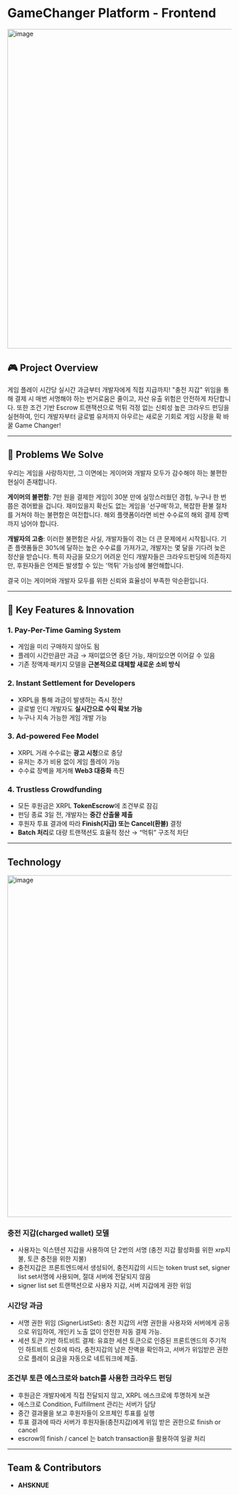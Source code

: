 # GameChanger Platform - Frontend
<img width="1276" height="718" alt="image" src="https://github.com/user-attachments/assets/9a50c0cd-f00a-4ec5-a9cb-fd2ec9a605a9" />

## 🎮 Project Overview
게임 플레이 시간당 실시간 과금부터 개발자에게 직접 지급까지! "충전 지갑" 위임을 통해 결제 시 매번 서명해야 하는 번거로움은 줄이고, 자산 유출 위험은 안전하게 차단합니다. 또한 조건 기반 Escrow 트랜잭션으로 먹튀 걱정 없는 신뢰성 높은 크라우드 펀딩을 실현하여, 인디 개발자부터 글로벌 유저까지 아우르는 새로운 기회로 게임 시장을 확 바꿀 Game Changer!

---

## 🚩 Problems We Solve
우리는 게임을 사랑하지만, 그 이면에는 게이머와 개발자 모두가 감수해야 하는 불편한 현실이 존재합니다.

**게이머의 불편함**: 7만 원을 결제한 게임이 30분 만에 실망스러웠던 경험, 누구나 한 번쯤은 겪어봤을 겁니다. 재미있을지 확신도 없는 게임을 '선구매'하고, 복잡한 환불 절차를 거쳐야 하는 불편함은 여전합니다. 해외 플랫폼이라면 비싼 수수료의 해외 결제 장벽까지 넘어야 합니다.

**개발자의 고충**: 이러한 불편함은 사실, 개발자들이 겪는 더 큰 문제에서 시작됩니다. 기존 플랫폼들은 30%에 달하는 높은 수수료를 가져가고, 개발자는 몇 달을 기다려 늦은 정산을 받습니다. 특히 자금을 모으기 어려운 인디 개발자들은 크라우드펀딩에 의존하지만, 후원자들은 언제든 발생할 수 있는 '먹튀' 가능성에 불안해합니다.

결국 이는 게이머와 개발자 모두를 위한 신뢰와 효율성이 부족한 악순환입니다.

---

## 🌟 Key Features & Innovation

### 1. Pay-Per-Time Gaming System  
- 게임을 미리 구매하지 않아도 됨  
- 플레이 시간만큼만 과금 → 재미없으면 중단 가능, 재미있으면 이어갈 수 있음  
- 기존 정액제·패키지 모델을 **근본적으로 대체할 새로운 소비 방식**  

### 2. Instant Settlement for Developers  
- XRPL을 통해 과금이 발생하는 즉시 정산  
- 글로벌 인디 개발자도 **실시간으로 수익 확보 가능**  
- 누구나 지속 가능한 게임 개발 가능  

### 3. Ad-powered Fee Model  
- XRPL 거래 수수료는 **광고 시청**으로 충당  
- 유저는 추가 비용 없이 게임 플레이 가능  
- 수수료 장벽을 제거해 **Web3 대중화** 촉진  

### 4. Trustless Crowdfunding  
- 모든 후원금은 XRPL **TokenEscrow**에 조건부로 잠김  
- 펀딩 종료 3일 전, 개발자는 **중간 산출물 제출**  
- 후원자 투표 결과에 따라 **Finish(지급) 또는 Cancel(환불)** 결정  
- **Batch 처리**로 대량 트랜잭션도 효율적 정산 → “먹튀” 구조적 차단  

---

## Technology 
<img width="1365" height="768" alt="image" src="https://github.com/user-attachments/assets/0a10e4fc-1414-4b51-9d93-123eb350e296" />

### 충전 지갑(charged wallet) 모델
- 사용자는 익스텐션 지갑을 사용하여 단 2번의 서명 (충전 지갑 활성화를 위한 xrp지불, 토큰 충전을 위한 지불)
- 충전지갑은 프론트엔드에서 생성되어, 충전지갑의 시드는 token trust set, signer list set서명에 사용되며, 절대 서버에 전달되지 않음
- signer list set 트랜잭션으로 사용자 지갑, 서버 지갑에게 권한 위임

### 시간당 과금
- 서명 권한 위임 (SignerListSet): 충전 지갑의 서명 권한을 사용자와 서버에게 공동으로 위임하여, 개인키 노출 없이 안전한 자동 결제 가능.
- 세션 토큰 기반 하트비트 결제: 유효한 세션 토큰으로 인증된 프론트엔드의 주기적인 하트비트 신호에 따라, 충전지갑의 남은 잔액을 확인하고, 서버가 위임받은 권한으로 플레이 요금을 자동으로 네트워크에 제출.

### 조건부 토큰 에스크로와 batch를 사용한 크라우드 펀딩
- 후원금은 개발자에게 직접 전달되지 않고, XRPL 에스크로에 투명하게 보관
- 에스크로 Condition, Fulfillment 관리는 서버가 담당
- 중간 결과물을 보고 후원자들이 오프체인 투표를 실행
- 투표 결과에 따라 서버가 후원자들(충전지갑)에게 위임 받은 권한으로 finish or cancel
- escrow의 finish / cancel 는 batch transaction을 활용하여 일괄 처리
---

## Team & Contributors
- **AHSKNUE**
